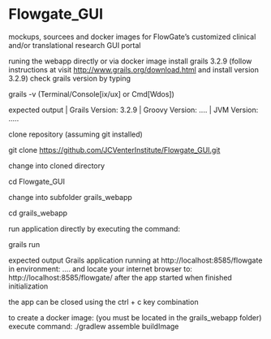 # Flowgate_GUI

mockups, sourcees and docker images for FlowGate’s customized clinical and/or translational research GUI portal

runing the webapp directly or via docker image
install grails 3.2.9 (follow instructions at visit http://www.grails.org/download.html and install version 3.2.9)
check grails version by typing

grails -v  (Terminal/Console[ix/ux] or Cmd[Wdos])

expected output
| Grails Version: 3.2.9
| Groovy Version: ....
| JVM Version: .....

clone repository (assuming git installed)

git clone https://github.com/JCVenterInstitute/Flowgate_GUI.git

change into cloned directory

cd Flowgate_GUI

change into subfolder grails_webapp

cd grails_webapp

run application directly by executing the command:

grails run

expected output
Grails application running at http://localhost:8585/flowgate in environment: ....
and locate your internet browser to: http://localhost:8585/flowgate/ after the app started when finished initialization

the app can be closed using the ctrl + c key combination

to create a docker image:  (you must be located in the grails_webapp folder)
execute command: ./gradlew assemble buildImage
